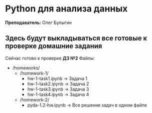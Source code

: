 # Python для анализа данных
**Преподаватель:** Олег Булыгин

## Здесь будут выкладываться все готовые к проверке домашние задания

Сейчас готово к проверке **ДЗ №2**
Файлы:
 - /homeworks/
   - /homework-1/
     - hw-1-task1.ipynb -> Задача 1
     - hw-1-task2.ipynb -> Задача 2
     - hw-1-task3.ipynb -> Задача 3
     - hw-1-task4.ipynb -> Задача 4
   - /homework-2/
     - pyda-1.2-hw.ipynb -> Все решения задач в одном файле